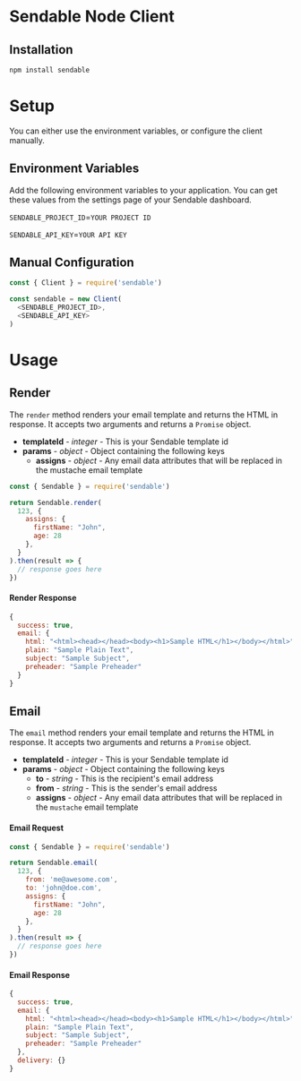 # Sendable Node Client

## Installation

```bash
npm install sendable
```

# Setup

You can either use the environment variables, or configure the client manually.

## Environment Variables

Add the following environment variables to your application. You can get these values from the settings page of your Sendable dashboard.

`SENDABLE_PROJECT_ID`=`YOUR PROJECT ID`

`SENDABLE_API_KEY`=`YOUR API KEY`

## Manual Configuration

```javascript
const { Client } = require('sendable')

const sendable = new Client(
  <SENDABLE_PROJECT_ID>,
  <SENDABLE_API_KEY>
)
```

# Usage

## Render

The `render` method renders your email template and returns the HTML in response. It accepts two arguments and returns a `Promise` object.

- **templateId** - *integer* - This is your Sendable template id
- **params** - *object* - Object containing the following keys
  - **assigns** - *object* - Any email data attributes that will be replaced in the mustache email template

```javascript
const { Sendable } = require('sendable')

return Sendable.render(
  123, {
    assigns: {
      firstName: "John",
      age: 28
    },
  }
).then(result => {
  // response goes here
})
```

#### Render Response

```javascript
{
  success: true,
  email: {
    html: "<html><head></head><body><h1>Sample HTML</h1></body></html>",
    plain: "Sample Plain Text",
    subject: "Sample Subject",
    preheader: "Sample Preheader"
  }
}
```

## Email

The `email` method renders your email template and returns the HTML in response. It accepts two arguments and returns a `Promise` object.

- **templateId** - *integer* - This is your Sendable template id
- **params** - *object* - Object containing the following keys
  - **to** - *string* - This is the recipient's email address
  - **from** - *string* - This is the sender's email address
  - **assigns** - *object* - Any email data attributes that will be replaced in the `mustache` email template

#### Email Request
```javascript
const { Sendable } = require('sendable')

return Sendable.email(
  123, {
    from: 'me@awesome.com',
    to: 'john@doe.com',
    assigns: {
      firstName: "John",
      age: 28
    },
  }
).then(result => {
  // response goes here
})
```

#### Email Response

```javascript
{
  success: true,
  email: {
    html: "<html><head></head><body><h1>Sample HTML</h1></body></html>",
    plain: "Sample Plain Text",
    subject: "Sample Subject",
    preheader: "Sample Preheader"
  },
  delivery: {}
}
```
